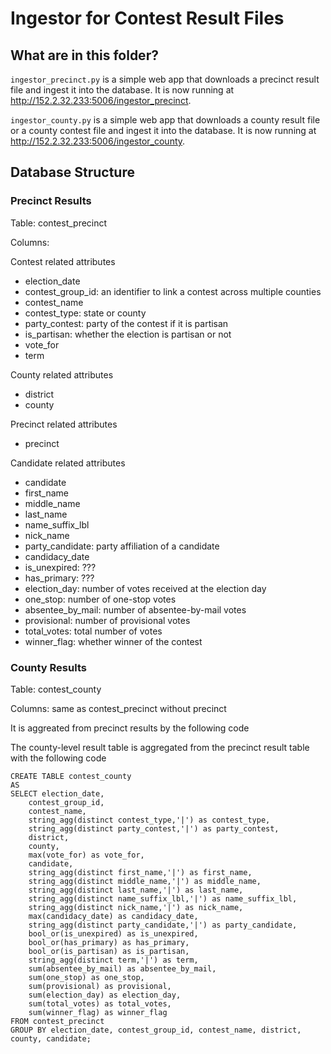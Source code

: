 # Ingestor for Contest Result Files

## What are in this folder?
`ingestor_precinct.py` is a simple web app that downloads a precinct result file
and ingest it into the database. It is now running at http://152.2.32.233:5006/ingestor_precinct.

`ingestor_county.py` is a simple web app that downloads a county result file or a county contest file
and ingest it into the database. It is now running at http://152.2.32.233:5006/ingestor_county.

## Database Structure

### Precinct Results
Table: contest_precinct

Columns:

Contest related attributes
* election_date
* contest_group_id: an identifier to link a contest across multiple counties
* contest_name
* contest_type: state or county
* party_contest: party of the contest if it is partisan
* is_partisan: whether the election is partisan or not
* vote_for
* term

County related attributes
* district
* county

Precinct related attributes
* precinct

Candidate related attributes
* candidate
* first_name
* middle_name
* last_name
* name_suffix_lbl
* nick_name
* party_candidate: party affiliation of a candidate
* candidacy_date
* is_unexpired: ???
* has_primary: ???
* election_day: number of votes received at the election day
* one_stop: number of one-stop votes
* absentee_by_mail: number of absentee-by-mail votes
* provisional: number of provisional votes
* total_votes: total number of votes
* winner_flag: whether winner of the contest

### County Results
Table: contest_county

Columns: same as contest_precinct without precinct

It is aggreated from precinct results by the following code



The county-level result table is aggregated from the precinct result table with the following code
```
CREATE TABLE contest_county
AS
SELECT election_date, 
	contest_group_id, 
    contest_name, 
    string_agg(distinct contest_type,'|') as contest_type, 
    string_agg(distinct party_contest,'|') as party_contest, 
    district, 
    county, 
    max(vote_for) as vote_for, 
    candidate, 
    string_agg(distinct first_name,'|') as first_name, 
    string_agg(distinct middle_name,'|') as middle_name, 
    string_agg(distinct last_name,'|') as last_name, 
    string_agg(distinct name_suffix_lbl,'|') as name_suffix_lbl, 
    string_agg(distinct nick_name,'|') as nick_name, 
    max(candidacy_date) as candidacy_date, 
    string_agg(distinct party_candidate,'|') as party_candidate, 
    bool_or(is_unexpired) as is_unexpired, 
    bool_or(has_primary) as has_primary, 
    bool_or(is_partisan) as is_partisan, 
    string_agg(distinct term,'|') as term, 
    sum(absentee_by_mail) as absentee_by_mail, 
    sum(one_stop) as one_stop, 
    sum(provisional) as provisional, 
    sum(election_day) as election_day, 
    sum(total_votes) as total_votes,
    sum(winner_flag) as winner_flag
FROM contest_precinct
GROUP BY election_date, contest_group_id, contest_name, district, county, candidate;
```




